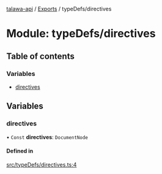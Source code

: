 [talawa-api](../README.md) / [Exports](../modules.md) / typeDefs/directives

# Module: typeDefs/directives

## Table of contents

### Variables

- [directives](typeDefs_directives.md#directives)

## Variables

### directives

• `Const` **directives**: `DocumentNode`

#### Defined in

[src/typeDefs/directives.ts:4](https://github.com/PalisadoesFoundation/talawa-api/blob/806e21a/src/typeDefs/directives.ts#L4)
